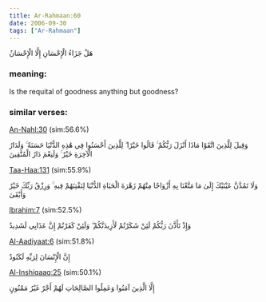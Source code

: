 ```yaml
---
title: Ar-Rahmaan:60
date: 2006-09-30
tags: ["Ar-Rahmaan"]
---
```

هَلْ جَزَاءُ الْإِحْسَانِ إِلَّا الْإِحْسَانُ
### meaning: 
Is the requital of goodness anything but goodness?
### similar verses: 

[An-Nahl:30](/16/30) (sim:56.6%)

وَقِيلَ لِلَّذِينَ اتَّقَوْا مَاذَا أَنْزَلَ رَبُّكُمْ ۚ قَالُوا خَيْرًا ۗ لِلَّذِينَ أَحْسَنُوا فِي هَٰذِهِ الدُّنْيَا حَسَنَةٌ ۚ وَلَدَارُ الْآخِرَةِ خَيْرٌ ۚ وَلَنِعْمَ دَارُ الْمُتَّقِينَ

[Taa-Haa:131](/20/131) (sim:55.9%)

وَلَا تَمُدَّنَّ عَيْنَيْكَ إِلَىٰ مَا مَتَّعْنَا بِهِ أَزْوَاجًا مِنْهُمْ زَهْرَةَ الْحَيَاةِ الدُّنْيَا لِنَفْتِنَهُمْ فِيهِ ۚ وَرِزْقُ رَبِّكَ خَيْرٌ وَأَبْقَىٰ

[Ibrahim:7](/14/7) (sim:52.5%)

وَإِذْ تَأَذَّنَ رَبُّكُمْ لَئِنْ شَكَرْتُمْ لَأَزِيدَنَّكُمْ ۖ وَلَئِنْ كَفَرْتُمْ إِنَّ عَذَابِي لَشَدِيدٌ

[Al-Aadiyaat:6](/100/6) (sim:51.8%)

إِنَّ الْإِنْسَانَ لِرَبِّهِ لَكَنُودٌ

[Al-Inshiqaaq:25](/84/25) (sim:50.1%)

إِلَّا الَّذِينَ آمَنُوا وَعَمِلُوا الصَّالِحَاتِ لَهُمْ أَجْرٌ غَيْرُ مَمْنُونٍ
